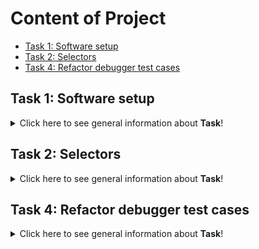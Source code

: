 # Content of Project

* [Task 1: Software setup](#Task-1:-Software-setup)
* [Task 2: Selectors](#Task-2:-Selectors)
* [Task 4: Refactor debugger test cases](#Task-4:-Refactor_debugger_test_cases)



## Task 1: Software setup
<details>
<summary>Click here to see general information about <b>Task</b>!</summary>
  
##   *"Podzadanie 1: Dlaczego zdecydowałem się wziąć udział w wyzwaniu Dare IT Challenge?"*

Zdecydowałam się wziąć udział w wyzwaniu bo chcę zmienić swoje życie-pracę, bo od dawna mnie to interesowało.
#### Napędza mnie możliwość rozwoju, ciekawość, dociekliwość, wytrwałość w dążeniu do celu. 
#### Uwielbiam wiedzieć "skąd"? i "dlaczego"?
Moim celem jest nauczyć się testowania, poznać tajniki tego zawodu by umieć z łatwością wspierać zespoły dweloperów a przy tym mieć frajdę z odnalezienia buga :smiley:.

##   **Zadanie dla chętnych. Nie samymi testami automatycznymi człowiek żyje.**

Udzielono odpowiedzi dobrze na 6 z 14
</details>

## Task 2: Selectors
<details>
<summary>Click here to see general information about <b>Task</b>!</summary>

##   **Subtask 2: Search for selectors on the login page. List all the elements that are on the login page.**
1. Login
  #### //*[@id="login"]
  #### //*[@id="__next"]/form/div/div[1]/div[1]/div
  #### #login
  #### $x('//*[@id="login"]')
2. Scouts Panel
  #### //*[@id="__next"]/form/div/div[1]/h5
  #### #__next > form > div > div.MuiCardContent-root > h5
  #### $x('//*[@id="__next"]/form/div/div[1]/h5')
  ####  //*[text()="Scouts Panel"]
3. English
  #### //*[@id="__next"]/form/div/div[2]/div/div
  #### #__next > form > div > div.MuiCardActions-root > div > div
  #### $x('//*[@id="__next"]/form/div/div[2]/div/div')
  ####  //*[text()="English"]
4. Sign in
  #### //*[@id="__next"]/form/div/div[2]/button/span[1]
  #### $x('//*[@id="__next"]/form/div/div[2]/div/div')
  #### 	//*[@class="MuiButton-label"]
5. Password
  #### //*[@id="password"]
  #### $x('//*[@id="password"]')
  #### //*[@id="password"]
6. Remind password
  #### //*[@id="__next"]/form/div/div[1]/a
  #### $x('//*[@id="__next"]/form/div/div[1]/a')
  #### //*[@class="MuiTypography-root MuiLink-root MuiLink-underlineHover jss4 MuiTypography-colorPrimary"] 
  ####  //*[contains(@class, "MuiTypography-root MuiLink-root")]  

</details>
  
## Task 4: Refactor debugger test cases
<details>
<summary>Click here to see general information about <b>Task</b>!</summary>
  
##   *"Subtask 4 and 5: Writing coding test cases"*

 #### G-drive link: https://drive.google.com/drive/folders/19CfQxCT4P-HV1o8PTZWXI14wiwHsMESd?hl=pl
